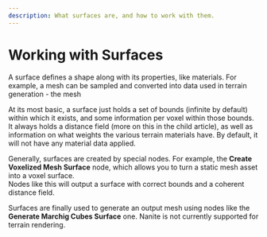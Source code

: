 ```yaml
---
description: What surfaces are, and how to work with them.
---
```


# Working with Surfaces

A surface defines a shape along with its properties, like materials. For example, a mesh can be sampled and converted into data used in terrain generation - the mesh&#x20;

At its most basic, a surface just holds a set of bounds (infinite by default) within which it exists, and some information per voxel within those bounds. It always holds a distance field (more on this in the child article), as well as information on what weights the various terrain materials have. By default, it will not have any material data applied.

Generally, surfaces are created by special nodes. For example, the **Create Voxelized Mesh Surface** node, which allows you to turn a static mesh asset into a voxel surface. \
Nodes like this will output a surface with correct bounds and a coherent distance field.

Surfaces are finally used to generate an output mesh using nodes like the **Generate Marchig Cubes Surface** one. Nanite is not currently supported for terrain rendering.
